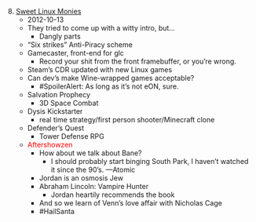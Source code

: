 8. [Sweet Linux Monies](https://linuxgamecast.com/2012/10/linuxgamecast-weekly-ep08-sweet-linux-monies/)
   * 2012-10-13
   * They tried to come up with a witty intro, but…
      * Dangly parts
   * “Six strikes”  Anti-Piracy scheme
   * Gamecaster, front-end for glc
      * Record your shit from the front framebuffer, or you’re wrong.
   * Steam’s CDR updated with new Linux games
   * Can dev’s make Wine-wrapped games acceptable?
      * #SpoilerAlert: As long as it’s not eON, sure.
   * Salvation Prophecy
      * 3D Space Combat
   * Dysis Kickstarter
      * real time strategy/first person shooter/Minecraft clone
   * Defender’s Quest
      * Tower Defense RPG
   * <span style="color:red">Aftershowzen</span>
      * How about we talk about Bane?
         * I should probably start binging South Park, I haven’t watched it since the 90’s.  —Atomic
      * Jordan is an osmosis Jew
      * Abraham Lincoln: Vampire Hunter
         * Jordan heartily recommends the book
      * And so we learn of Venn’s love affair with Nicholas Cage
      * #HailSanta
